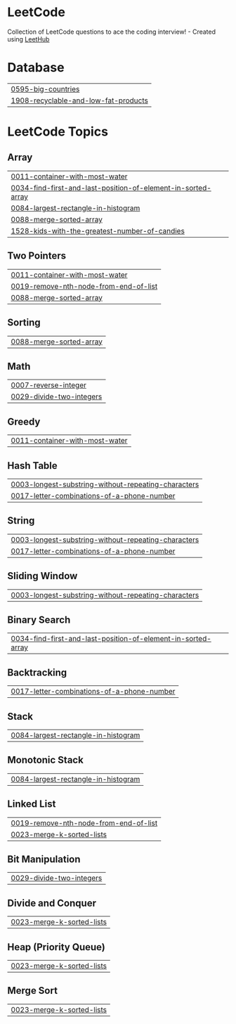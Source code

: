 # LeetCode
Collection of LeetCode questions to ace the coding interview! - Created using [LeetHub](https://github.com/QasimWani/LeetHub)


# Database
|  |
| ------- |
| [0595-big-countries](https://github.com/AliNaqvi110/LeetCode/tree/master/0595-big-countries) |
| [1908-recyclable-and-low-fat-products](https://github.com/AliNaqvi110/LeetCode/tree/master/1908-recyclable-and-low-fat-products) |
<!---LeetCode Topics Start-->
# LeetCode Topics
## Array
|  |
| ------- |
| [0011-container-with-most-water](https://github.com/AliNaqvi110/LeetCode/tree/master/0011-container-with-most-water) |
| [0034-find-first-and-last-position-of-element-in-sorted-array](https://github.com/AliNaqvi110/LeetCode/tree/master/0034-find-first-and-last-position-of-element-in-sorted-array) |
| [0084-largest-rectangle-in-histogram](https://github.com/AliNaqvi110/LeetCode/tree/master/0084-largest-rectangle-in-histogram) |
| [0088-merge-sorted-array](https://github.com/AliNaqvi110/LeetCode/tree/master/0088-merge-sorted-array) |
| [1528-kids-with-the-greatest-number-of-candies](https://github.com/AliNaqvi110/LeetCode/tree/master/1528-kids-with-the-greatest-number-of-candies) |
## Two Pointers
|  |
| ------- |
| [0011-container-with-most-water](https://github.com/AliNaqvi110/LeetCode/tree/master/0011-container-with-most-water) |
| [0019-remove-nth-node-from-end-of-list](https://github.com/AliNaqvi110/LeetCode/tree/master/0019-remove-nth-node-from-end-of-list) |
| [0088-merge-sorted-array](https://github.com/AliNaqvi110/LeetCode/tree/master/0088-merge-sorted-array) |
## Sorting
|  |
| ------- |
| [0088-merge-sorted-array](https://github.com/AliNaqvi110/LeetCode/tree/master/0088-merge-sorted-array) |
## Math
|  |
| ------- |
| [0007-reverse-integer](https://github.com/AliNaqvi110/LeetCode/tree/master/0007-reverse-integer) |
| [0029-divide-two-integers](https://github.com/AliNaqvi110/LeetCode/tree/master/0029-divide-two-integers) |
## Greedy
|  |
| ------- |
| [0011-container-with-most-water](https://github.com/AliNaqvi110/LeetCode/tree/master/0011-container-with-most-water) |
## Hash Table
|  |
| ------- |
| [0003-longest-substring-without-repeating-characters](https://github.com/AliNaqvi110/LeetCode/tree/master/0003-longest-substring-without-repeating-characters) |
| [0017-letter-combinations-of-a-phone-number](https://github.com/AliNaqvi110/LeetCode/tree/master/0017-letter-combinations-of-a-phone-number) |
## String
|  |
| ------- |
| [0003-longest-substring-without-repeating-characters](https://github.com/AliNaqvi110/LeetCode/tree/master/0003-longest-substring-without-repeating-characters) |
| [0017-letter-combinations-of-a-phone-number](https://github.com/AliNaqvi110/LeetCode/tree/master/0017-letter-combinations-of-a-phone-number) |
## Sliding Window
|  |
| ------- |
| [0003-longest-substring-without-repeating-characters](https://github.com/AliNaqvi110/LeetCode/tree/master/0003-longest-substring-without-repeating-characters) |
## Binary Search
|  |
| ------- |
| [0034-find-first-and-last-position-of-element-in-sorted-array](https://github.com/AliNaqvi110/LeetCode/tree/master/0034-find-first-and-last-position-of-element-in-sorted-array) |
## Backtracking
|  |
| ------- |
| [0017-letter-combinations-of-a-phone-number](https://github.com/AliNaqvi110/LeetCode/tree/master/0017-letter-combinations-of-a-phone-number) |
## Stack
|  |
| ------- |
| [0084-largest-rectangle-in-histogram](https://github.com/AliNaqvi110/LeetCode/tree/master/0084-largest-rectangle-in-histogram) |
## Monotonic Stack
|  |
| ------- |
| [0084-largest-rectangle-in-histogram](https://github.com/AliNaqvi110/LeetCode/tree/master/0084-largest-rectangle-in-histogram) |
## Linked List
|  |
| ------- |
| [0019-remove-nth-node-from-end-of-list](https://github.com/AliNaqvi110/LeetCode/tree/master/0019-remove-nth-node-from-end-of-list) |
| [0023-merge-k-sorted-lists](https://github.com/AliNaqvi110/LeetCode/tree/master/0023-merge-k-sorted-lists) |
## Bit Manipulation
|  |
| ------- |
| [0029-divide-two-integers](https://github.com/AliNaqvi110/LeetCode/tree/master/0029-divide-two-integers) |
## Divide and Conquer
|  |
| ------- |
| [0023-merge-k-sorted-lists](https://github.com/AliNaqvi110/LeetCode/tree/master/0023-merge-k-sorted-lists) |
## Heap (Priority Queue)
|  |
| ------- |
| [0023-merge-k-sorted-lists](https://github.com/AliNaqvi110/LeetCode/tree/master/0023-merge-k-sorted-lists) |
## Merge Sort
|  |
| ------- |
| [0023-merge-k-sorted-lists](https://github.com/AliNaqvi110/LeetCode/tree/master/0023-merge-k-sorted-lists) |
<!---LeetCode Topics End-->